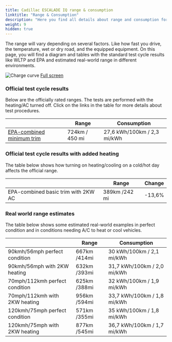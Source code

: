 ```yaml
---
title: Cadillac ESCALADE IQ range & consumption
linktitle: "Range & Consumption"
description: "Here you find all details about range and consumption for Cadillac ESCALADE IQ."
weight: 9
hidden: true
---
```

<!-- markdownlint-disable MD033 -->
<object type="image/svg+xml" data="../modelnavigation.svg"></object>

The range will vary depending on several factors. Like how fast you drive, the temperature, wet or dry road, and the equipped equipment. On this page, you will find a diagram and tables with the standard test cycle results like WLTP and EPA and estimated real-world range in different environments. 

![Charge curve](../range.svg  "Range information")
[Full screen](../range.svg)

### Official test cycle results

Below are the officially rated ranges. The tests are performed with the heating/AC turned off. Click on the links in the table for more details about test procedures. 

| | Range  | Consumption  |
|----|-----|------|
| [EPA-combined minimum trim](../../../../../guides/understandingrange/epa/) | 724km / 450 mi| 27,6 kWh/100km / 2,3 mi/kWh |

### Official test cycle results with added heating

The table below shows how turning on heating/cooling on a cold/hot day affects the official range. 

| | Range  | Change  |
|----|-----|------|
| EPA-combined basic trim with 2KW AC | 389km /242 mi | -13,6%|

### Real world range estimates

The table below shows some estimated real-world examples in perfect condition and in conditions needing A/C to heat or cool vehicles. 

| | Range  | Consumption  |
|----|-----|------|
| 90kmh/56mph perfect condition | 667km /414mi| 30 kWh/100km / 2,1 mi/kWh |
| 90kmh/56mph with 2KW heating | 632km /393mi| 31,7 kWh/100km / 2,0 mi/kWh |
| 70mph/112kmh perfect condition | 625km /388mi| 32 kWh/100km / 1,9 mi/kWh|
| 70mph/112kmh with 2KW heating | 956km /594mi| 33,7 kWh/100km / 1,8 mi/kWh  |
| 120kmh/75mph perfect condition | 571km /355mi| 35 kWh/100km / 1,8 mi/kWh |
| 120kmh/75mph with 2KW heating | 877km /545mi| 36,7 kWh/100km / 1,7 mi/kWh |
